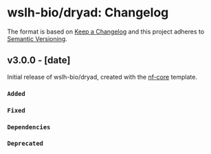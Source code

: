 # wslh-bio/dryad: Changelog

The format is based on [Keep a Changelog](https://keepachangelog.com/en/1.0.0/)
and this project adheres to [Semantic Versioning](https://semver.org/spec/v2.0.0.html).

## v3.0.0 - [date]

Initial release of wslh-bio/dryad, created with the [nf-core](https://nf-co.re/) template.

### `Added`

### `Fixed`

### `Dependencies`

### `Deprecated`
